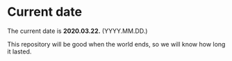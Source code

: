 # Current date

The current date is **2020.03.22.** (YYYY.MM.DD.)

This repository will be good when the world ends, so we will know how long it lasted.